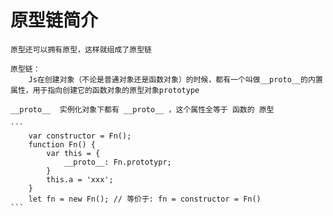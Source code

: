 # 原型链简介

    原型还可以拥有原型，这样就组成了原型链

    原型链：
        Js在创建对象（不论是普通对象还是函数对象）的时候，都有一个叫做__proto__的内置属性，用于指向创建它的函数对象的原型对象prototype

    __proto__  实例化对象下都有 __proto__ ，这个属性全等于 函数的 原型

    ```
        var constructor = Fn();
        function Fn() {
            var this = {
                __proto__: Fn.prototypr;
            }
            this.a = 'xxx';
        }
        let fn = new Fn(); // 等价于: fn = constructor = Fn()
    ```